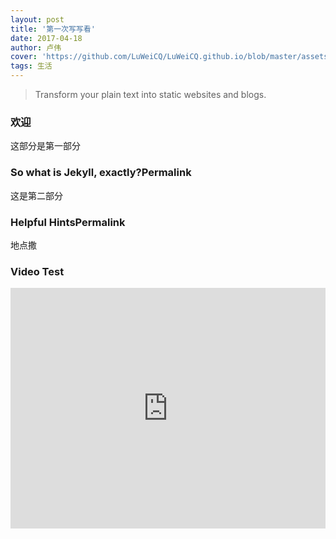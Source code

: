 ```yaml
---
layout: post
title: '第一次写写看'
date: 2017-04-18
author: 卢伟
cover: 'https://github.com/LuWeiCQ/LuWeiCQ.github.io/blob/master/assets/img/hero.jpg'
tags: 生活
---
```


> Transform your plain text into static websites and blogs.

### 欢迎

这部分是第一部分

### So what is Jekyll, exactly?Permalink

这是第二部分
### Helpful HintsPermalink
地点撒

### Video Test

<iframe type="text/html" width="100%" height="385" src="http://www.youtube.com/embed/gfmjMWjn-Xg" frameborder="0"></iframe>

